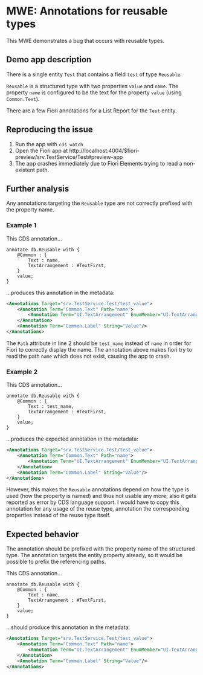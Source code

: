 # MWE: Annotations for reusable types

This MWE demonstrates a bug that occurs with reusable types.

## Demo app description

There is a single entity `Test` that contains a field `test` of type `Reusable`.

`Reusable` is a structured type with two properties `value` and `name`.
The property `name` is configured to be the text for the property `value` (using `Common.Text`).

There are a few Fiori annotations for a List Report for the `Test` entity.

## Reproducing the issue

1. Run the app with `cds watch`
2. Open the Fiori app at http://localhost:4004/$fiori-preview/srv.TestService/Test#preview-app
3. The app crashes immediately due to Fiori Elements trying to read a non-existent path.

## Further analysis

Any annotations targeting the `Reusable` type are not correctly prefixed with the property name.

### Example 1

This CDS annotation...

```cds
annotate db.Reusable with {
    @Common : {
        Text : name,
        TextArrangement : #TextFirst,
    }
    value;
}
```

...produces this annotation in the metadata:

```xml
<Annotations Target="srv.TestService.Test/test_value">
    <Annotation Term="Common.Text" Path="name">
        <Annotation Term="UI.TextArrangement" EnumMember="UI.TextArrangementType/TextFirst"/>
    </Annotation>
    <Annotation Term="Common.Label" String="Value"/>
</Annotations>
```

The `Path` attribute in line 2 should be `test_name` instead of `name` in order for Fiori to correctly display the name. The annotation above makes fiori try to read the path `name` which does not exist, causing the app to crash.

### Example 2

This CDS annotation...

```cds
annotate db.Reusable with {
    @Common : {
        Text : test_name,
        TextArrangement : #TextFirst,
    }
    value;
}
```

...produces the expected annotation in the metadata:

```xml
<Annotations Target="srv.TestService.Test/test_value">
    <Annotation Term="Common.Text" Path="name">
        <Annotation Term="UI.TextArrangement" EnumMember="UI.TextArrangementType/TextFirst"/>
    </Annotation>
    <Annotation Term="Common.Label" String="Value"/>
</Annotations>
```

However, this makes the `Reusable` annotations depend on how the type is used (how the property is named) and thus not usable any more; also it gets reported as error by CDS language support.
I would have to copy this annotation for any usage of the reuse type, annotation the corresponding properties instead of the reuse type itself.

## Expected behavior

The annotation should be prefixed with the property name of the structured type. The annotation targets the entity property already, so it would be possible to prefix the referencing paths.

This CDS annotation...

```cds
annotate db.Reusable with {
    @Common : {
        Text : name,
        TextArrangement : #TextFirst,
    }
    value;
}
```

...should produce this annotation in the metadata:

```xml
<Annotations Target="srv.TestService.Test/test_value">
    <Annotation Term="Common.Text" Path="name">
        <Annotation Term="UI.TextArrangement" EnumMember="UI.TextArrangementType/TextFirst"/>
    </Annotation>
    <Annotation Term="Common.Label" String="Value"/>
</Annotations>
```
